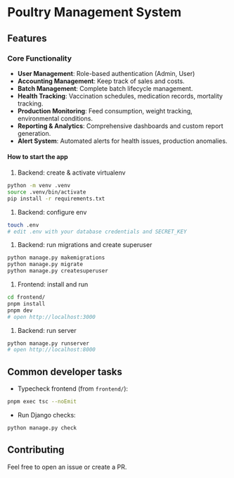 # Poultry Management System

## Features

### Core Functionality

- **User Management**: Role-based authentication (Admin, User)
- **Accounting Management**: Keep track of sales and costs.
- **Batch Management**: Complete batch lifecycle management.
- **Health Tracking**: Vaccination schedules, medication records, mortality tracking.
- **Production Monitoring**: Feed consumption, weight tracking, environmental conditions.
- **Reporting & Analytics**: Comprehensive dashboards and custom report generation.
- **Alert System**: Automated alerts for health issues, production anomalies.

#### How to start the app

1. Backend: create & activate virtualenv

```bash
python -m venv .venv
source .venv/bin/activate
pip install -r requirements.txt
```

1. Backend: configure env

```bash
touch .env
# edit .env with your database credentials and SECRET_KEY 
```

1. Backend: run migrations and create superuser

```bash
python manage.py makemigrations
python manage.py migrate
python manage.py createsuperuser
```

1. Frontend: install and run

```bash
cd frontend/
pnpm install
pnpm dev
# open http://localhost:3000
```

1. Backend: run server

```bash
python manage.py runserver
# open http://localhost:8000
```

## Common developer tasks

- Typecheck frontend (from `frontend/`):

```bash
pnpm exec tsc --noEmit
```

- Run Django checks:

```bash
python manage.py check
```

## Contributing

Feel free to open an issue or create a PR.
